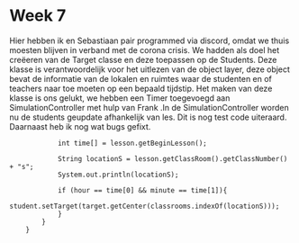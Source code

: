 # Week 7


Hier hebben ik en Sebastiaan pair programmed via discord, omdat we thuis moesten blijven in verband met de corona crisis. We hadden als doel het creëeren van de Target classe en deze toepassen op de Students. Deze klasse is verantwoordelijk voor het uitlezen van de object layer, deze object bevat de informatie van de lokalen en ruimtes waar de studenten en of teachers naar toe moeten op een bepaald tijdstip. Het maken van deze klasse is ons gelukt, we hebben een Timer toegevoegd aan SimulationController met hulp van Frank .In de SimulationController worden nu de students geupdate afhankelijk van les. Dit is nog test code uiteraard. Daarnaast heb ik nog wat bugs gefixt.

                int time[] = lesson.getBeginLesson();

                String locationS = lesson.getClassRoom().getClassNumber() + "s";
                System.out.println(locationS);

                if (hour == time[0] && minute == time[1]){
                    student.setTarget(target.getCenter(classrooms.indexOf(locationS)));
                }
            }
        }

